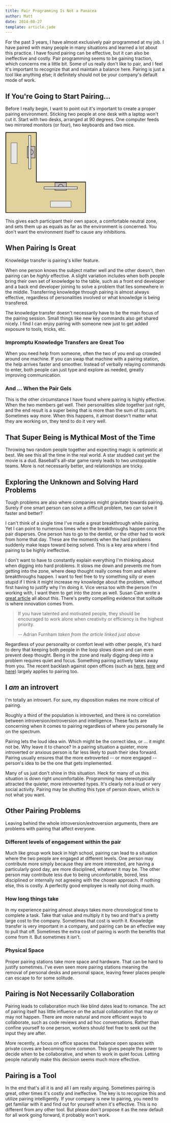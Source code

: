 ```yaml
---
title: Pair Programming Is Not a Panacea
author: Matt
date: 2014-08-27
template: article.jade
---
```

For the past 3 years, I have almost exclusively pair programmed at my job. I have paired with many people in many situations and learned a lot about this practice. I have found pairing can be effective, but it can also be ineffective and costly. Pair programming seems to be gaining traction, which concerns me a little bit. Some of us really don't like to pair, and I feel it's important to recognize that and maintain a balance here. Pairing is just a tool like anything else; it definitely should not be your company's default mode of work.

<span class="more"></span>

## If You're Going to Start Pairing...

Before I really begin, I want to point out it's important to create a proper pairing environment. Sticking two people at one desk with a laptop won't cut it. Start with two desks, arranged at 90 degrees. One computer feeds two mirrored monitors (or four), two keyboards and two mice.

<div class="center">
  <img class="diagram" width="253" height="253" src="./pairing-station.svg" alt="pairing station diagram" />
</div>

This gives each participant their own space, a comfortable neutral zone, and sets them up as equals as far as the environment is concerned. You don't want the environment itself to cause any inhibitions.

## When Pairing Is Great

Knowledge transfer is pairing's killer feature.

When one person knows the subject matter well and the other doesn't, then pairing can be *highly* effective. A slight variation includes when both people bring their own set of knowledge to the table, such as a front end developer and a back end developer joining to solve a problem that lies somewhere in the middle. Transferring knowledge through pairing is almost always effective, regardless of personalities involved or what knowledge is being transfered.

The knowledge transfer doesn't necessarily have to be the main focus of the pairing session. Small things like new key commands also get shared nicely. I find I can enjoy pairing with someone new just to get added exposure to tools, tricks, etc.

### Impromptu Knowledge Transfers are Great Too

When you need help from someone, often the two of you end up crowded around one machine. If you can swap that machine with a pairing station, the help arrives faster and smoother. Instead of verbally relaying commands to enter, both people can just type and explore as needed, greatly improving communication.

### And ... When the Pair Gels

This is the other circumstance I have found where pairing is highly effective. When the two members gel well. Their personalities slide together just right, and the end result is a super being that is more than the sum of its parts. Sometimes way more. When this happens, it almost doesn't matter what they are working on, they tend to do it very well.

## That Super Being is Mythical Most of the Time

Throwing two random people together and expecting magic is optimistic at best. We see this all the time in the real world. A star studded cast yet the movie is a dud. Baseball's all-star game rarely leads to two unstoppable teams. More is not necessarily better, and relationships are tricky.

## Exploring the Unknown and Solving Hard Problems

Tough problems are also where companies might gravitate towards pairing. Surely if one smart person can solve a difficult problem, two can solve it faster and better?

I can't think of a single time I've made a great breakthrough while pairing. Yet I can point to numerous times when the breakthroughs happen once the pair disperses. One person has to go to the dentist, or the other had to work from home that day. These are the moments when the hard problems suddenly make leaps toward being solved. This is a key area where i find pairing to be highly ineffective.

I don't want to have to constantly explain everything I'm thinking about when digging into hard problems. It slows me down and prevents me from getting into the zone, where deep thought really comes from and where breakthroughs happen. I want to feel free to try something silly or even stupid if I think it might increase my knowledge about the problem, without first having to justify why I'm doing it. Vice versa too with the person I'm working with, I want them to get into the zone as well. Susan Cain wrote a [great article](http://www.nytimes.com/2012/01/15/opinion/sunday/the-rise-of-the-new-groupthink.html?pagewanted=all&_r=0) all about this. There's pretty compelling evidence that solitude is where innovation comes from.

> If you have talented and motivated people, they should be encouraged to work alone when creativity or efficiency is the highest priority.
>
> -- Adrian Furnham *taken from the article linked just above*

Regardless of your personality or comfort level with other people, it's hard to deny that keeping both people in the loop slows down and can even prevent deep thought. Being in the zone and really digging deep into a problem requires quiet and focus. Something pairing actively takes away from you. The recent backlash against open offices (such as [here](http://www.theguardian.com/news/2013/nov/18/open-plan-offices-bad-harvard-business-review), [here](http://www.newyorker.com/online/blogs/currency/2014/01/the-open-office-trap.html) and [here](http://www.fastcompany.com/3022456/dialed/the-10-worst-things-about-working-in-an-open-office-in-your-words)) largely applies to pairing too.

## I *am* an introvert

I'm totally an introvert. For sure, my disposition makes me more critical of pairing.

Roughly a third of the population is introverted, and there is no correlation between introversion/extroversion and intelligence. These facts are concerning when it comes to pairing regardless of where you personally lie on the spectrum.

Pairing lets the loud idea win. Which might be the correct idea, or ... it might not be. Why leave it to chance? In a pairing situation a quieter, more introverted or anxious person is far less likely to push their idea forward. Pairing usually ensures that the more extroverted -- or more engaged -- person's idea to be the one that gets implemented.

Many of us just don't shine in this situation. Heck for many of us this situation is down right uncomfortable. Programming has stereotypically attracted the quieter, more introverted types. It's clearly not a loud or very social activity. Pairing may be shutting this type of person down, which is not what you want.

## Other Pairing Problems

Leaving behind the whole introversion/extroversion arguments, there are problems with pairing that affect everyone.

### Different levels of engagement within the pair
Much like group work back in high school, pairing can lead to a situation where the two people are engaged at different levels. One person may contribute more simply because they are more interested, are having a particularly good day, are more disciplined, whatever it may be. The other person may contribute less due to being uncomfortable, bored, less disciplined or internally not agreeing with the chosen approach. If nothing else, this is costly. A perfectly good employee is really not doing much.

### How long things take
In my experience pairing almost always takes more chronological time to complete a task. Take that value and multiply it by two and that's a pretty large cost to the company. Sometimes that cost is worth it. Knowledge transfer is very important in a company, and pairing can be an effective way to pull that off. Sometimes the extra cost of pairing is worth the benefits that come from it. But sometimes it isn't.

### Physical Space
Proper pairing stations take more space and hardware. That can be hard to justify sometimes. I've even seen more pairing stations meaning the removal of personal desks and personal space, leaving fewer places people can escape to for some solitude.

## Pairing is Not Necessarily Collaboration

Pairing leads to collaboration much like blind dates lead to romance. The act of pairing itself has little influence on the actual collaboration that may or may not happen. There are more natural and more efficient ways to collaborate, such as code reviews and ad hoc conversations. Rather than confine yourself to one person, workers should feel free to seek out the input they are after.

More recently, a focus on office spaces that balance open spaces with private coves are becoming more common. This gives people the power to decide when to be collaborative, and when to work in quiet focus. Letting people naturally make this decision seems much more effective.

## Pairing is a Tool

In the end that's all it is and all I am really arguing. Sometimes pairing is great, other times it's costly and ineffective. The key is to recognize this and utilize pairing intelligently. If your company is new to pairing, you need to get familiar with it and find out for yourself when it's effective. This is no different from any other tool. But please don't propose it as the new default for all work going forward, it probably won't work.
